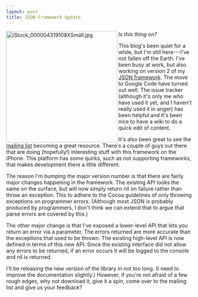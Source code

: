 ```yaml
---
layout: post
title: JSON Framework Update
---
```


<img src="http://skuggdev.files.wordpress.com/2008/05/istock-000004319108xsmall.jpg" alt="iStock_000004319108XSmall.jpg" border="0" width="300" align="left" />

<em>Is this thing on?</em>

This blog's been quiet for a while, but I'm still here---I've not fallen off the Earth. I've been busy at work, but also working on version 2 of my <a href="http://code.google.com/p/json-framework/">JSON framework</a>. The move to Google Code have turned out well. The issue tracker (although it's only me who have used it yet, and I haven't really used it in anger) has been helpful and it's been nice to have a wiki to do a quick edit of content.

It's also been great to see the <a href="http://groups.google.com/group/json-framework">mailing list</a> becoming a great resource. There's a couple of guys out there that are doing (hopefully!) interesting stuff with this framework on the iPhone. This platform has some quirks, such as not supporting frameworks, that makes development there a little different.

The reason I'm bumping the major version number is that there are fairly major changes happening in the framework. The existing API looks the same on the surface, but will now simply return nil on failure rather than throw an exception. This to adhere to the Cocoa guidelines of only throwing exceptions on programmer errors. (Although most JSON is probably produced by programmers, I don't think we can extend that to argue that parse errors are covered by this.)

The other major change is that I've exposed a lower-level API that lets you return an error via a parameter. The errors returned are more accurate than the exceptions that used to be thrown. The existing high-level API is now defined in terms of this new API. Since the existing interface did not allow any errors to be returned, if an error occurs it will be logged to the console and nil is returned.

I'll be releasing the new version of the library in not too long. (I need to improve the documentation slightly.) However, if you're not afraid of a few rough edges, why not download it, give it a spin, come over to the mailing list and give us your feedback?

